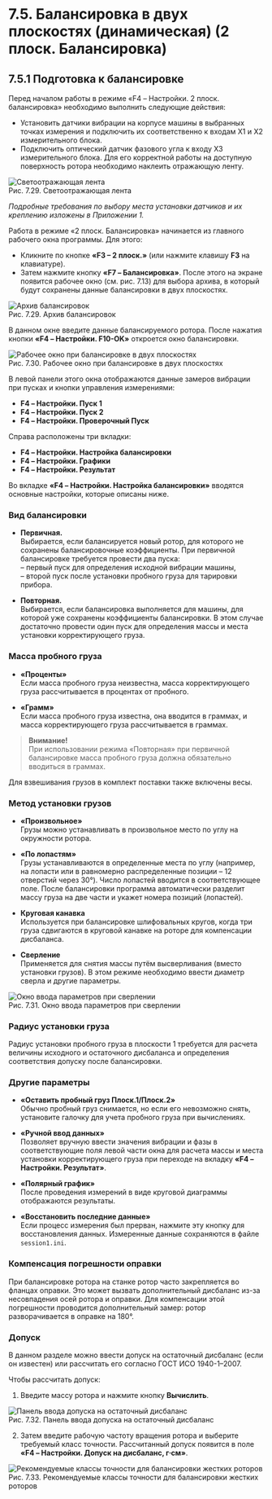# 7.5. Балансировка в двух плоскостях (динамическая) (2 плоск. Балансировка)

## 7.5.1 Подготовка к балансировке

Перед началом работы в режиме «F4 – Настройки. 2 плоск. балансировка» необходимо выполнить следующие действия:

- Установить датчики вибрации на корпусе машины в выбранных точках измерения и подключить их соответственно к входам Х1 и Х2 измерительного блока.
- Подключить оптический датчик фазового угла к входу Х3 измерительного блока. Для его корректной работы на доступную поверхность ротора необходимо наклеить отражающую ленту.

![Светоотражающая лента](_page_40_Picture_4.jpeg)  
Рис. 7.29. Светоотражающая лента

_Подробные требования по выбору места установки датчиков и их креплению изложены в Приложении 1._

Работа в режиме «2 плоск. Балансировка» начинается из главного рабочего окна программы. Для этого:
- Кликните по кнопке **«F3 – 2 плоск.»** (или нажмите клавишу **F3** на клавиатуре).
- Затем нажмите кнопку **«F7 – Балансировка»**. После этого на экране появится рабочее окно (см. рис. 7.13) для выбора архива, в который будут сохранены данные балансировки в двух плоскостях.

![Архив балансировок](image-25.png)  
Рис. 7.29. Архив балансировок

В данном окне введите данные балансируемого ротора. После нажатия кнопки **«F4 – Настройки. F10-OK»** откроется окно балансировки.

![Рабочее окно при балансировке в двух плоскостях](image-26.png)  
Рис. 7.30. Рабочее окно при балансировке в двух плоскостях

В левой панели этого окна отображаются данные замеров вибрации при пусках и кнопки управления измерениями:
- **F4 – Настройки. Пуск 1**
- **F4 – Настройки. Пуск 2**
- **F4 – Настройки. Проверочный Пуск**

Справа расположены три вкладки:
- **F4 – Настройки. Настройка балансировки**
- **F4 – Настройки. Графики**
- **F4 – Настройки. Результат**

Во вкладке **«F4 – Настройки. Настройка балансировки»** вводятся основные настройки, которые описаны ниже.

### Вид балансировки

- **Первичная.**  
  Выбирается, если балансируется новый ротор, для которого не сохранены балансировочные коэффициенты. При первичной балансировке требуется провести два пуска:  
  – первый пуск для определения исходной вибрации машины,  
  – второй пуск после установки пробного груза для тарировки прибора.
  
- **Повторная.**  
  Выбирается, если балансировка выполняется для машины, для которой уже сохранены коэффициенты балансировки. В этом случае достаточно провести один пуск для определения массы и места установки корректирующего груза.

### Масса пробного груза

- **«Проценты»**  
  Если масса пробного груза неизвестна, масса корректирующего груза рассчитывается в процентах от пробного.
  
- **«Грамм»**  
  Если масса пробного груза известна, она вводится в граммах, и масса корректирующего груза рассчитывается в граммах.

> **Внимание!**  
> При использовании режима «Повторная» при первичной балансировке масса пробного груза должна обязательно вводиться в граммах.

Для взвешивания грузов в комплект поставки также включены весы.

### Метод установки грузов

- **«Произвольное»**  
  Грузы можно устанавливать в произвольное место по углу на окружности ротора.
  
- **«По лопастям»**  
  Грузы устанавливаются в определенные места по углу (например, на лопасти или в равномерно распределенные позиции – 12 отверстий через 30°). Число лопастей вводится в соответствующее поле. После балансировки программа автоматически разделит массу груза на две части и укажет номера позиций (лопастей).
  
- **Круговая канавка**  
  Используется при балансировке шлифовальных кругов, когда три груза сдвигаются в круговой канавке на роторе для компенсации дисбаланса.
  
- **Сверление**  
  Применяется для снятия массы путём высверливания (вместо установки грузов). В этом режиме необходимо ввести диаметр сверла и другие параметры.

![Окно ввода параметров при сверлении](image-27.png)  
Рис. 7.31. Окно ввода параметров при сверлении

### Радиус установки груза

Радиус установки пробного груза в плоскости 1 требуется для расчета величины исходного и остаточного дисбаланса и определения соответствия допуску после балансировки.

### Другие параметры

- **«Оставить пробный груз Плоск.1/Плоск.2»**  
  Обычно пробный груз снимается, но если его невозможно снять, установите галочку для учета пробного груза при вычислениях.
  
- **«Ручной ввод данных»**  
  Позволяет вручную ввести значения вибрации и фазы в соответствующие поля левой части окна для расчета массы и места установки корректирующего груза при переходе на вкладку **«F4 – Настройки. Результат»**.
  
- **«Полярный график»**  
  После проведения измерений в виде круговой диаграммы отображаются результаты.
  
- **«Восстановить последние данные»**  
  Если процесс измерения был прерван, нажмите эту кнопку для восстановления данных. Измеренные данные сохраняются в файле `session1.ini`.

### Компенсация погрешности оправки

При балансировке ротора на станке ротор часто закрепляется во фланцах оправки. Это может вызвать дополнительный дисбаланс из-за несовпадения осей ротора и оправки. Для компенсации этой погрешности проводится дополнительный замер: ротор разворачивается в оправке на 180°.

### Допуск

В данном разделе можно ввести допуск на остаточный дисбаланс (если он известен) или рассчитать его согласно ГОСТ ИСО 1940-1–2007.

Чтобы рассчитать допуск:
1. Введите массу ротора и нажмите кнопку **Вычислить**.

![Панель ввода допуска на остаточный дисбаланс](image-28.png)  
Рис. 7.32. Панель ввода допуска на остаточный дисбаланс

2. Затем введите рабочую частоту вращения ротора и выберите требуемый класс точности. Рассчитанный допуск появится в поле **«F4 – Настройки. Допуск на дисбаланс, г∙см»**.

![Рекомендуемые классы точности для балансировки жестких роторов](_page_44_Figure_0.jpeg)  
Рис. 7.33. Рекомендуемые классы точности для балансировки жестких роторов